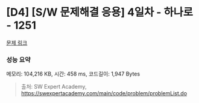 # [D4] [S/W 문제해결 응용] 4일차 - 하나로 - 1251 

[문제 링크](https://swexpertacademy.com/main/code/problem/problemDetail.do?contestProbId=AV15StKqAQkCFAYD) 

### 성능 요약

메모리: 104,216 KB, 시간: 458 ms, 코드길이: 1,947 Bytes



> 출처: SW Expert Academy, https://swexpertacademy.com/main/code/problem/problemList.do